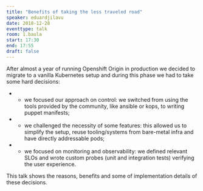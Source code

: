 ```yaml
---
title: "Benefits of taking the less traveled road"
speaker: eduardjilavu
date: 2018-12-28
eventtype: talk
room: 1.baula
start: 17:30
end: 17:55
draft: false
---
```


After almost a year of running Openshift Origin in production we decided to migrate to a vanilla Kubernetes setup and during this phase we had to take some hard decisions:

- - we focused our approach on control: we switched from using the tools provided by the community, like ansible or kops, to writing puppet manifests;
- - we challenged the necessity of some features: this allowed us to simplify the setup, reuse tooling/systems from bare-metal infra and have directly addressable pods;
- - we focused on monitoring and observability: we defined relevant SLOs and wrote custom probes (unit and integration tests) verifying the user experience.

This talk shows the reasons, benefits and some of implementation details of these decisions.

